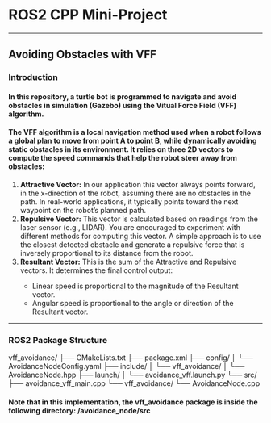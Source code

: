 <h1><b>ROS2 CPP Mini-Project</b></h1>
<hr>
<h2>Avoiding Obstacles with VFF</h2>
<h3>Introduction</h3>
<h4>In this repository, a turtle bot is programmed to navigate and avoid obstacles in simulation (Gazebo) using the <b>Vitual Force Field (VFF)</b> algorithm.</h4>
<h4>The VFF algorithm is a local navigation method used when a robot follows a global plan to move from point A to point B, while dynamically avoiding static obstacles in its environment. It relies on three 2D vectors to compute the speed commands that help the robot steer away from obstacles:</h4>
<ol>
<li><b>Attractive Vector:</b> In our application this vector always points forward, in the x-direction of the robot, assuming there are no obstacles in the path. In real-world applications, it typically points toward the next waypoint on the robot’s planned path.</li>
<li><b>Repulsive Vector:</b> This vector is calculated based on readings from the laser sensor (e.g., LIDAR). You are encouraged to experiment with different methods for computing this vector. A simple approach is to use the closest detected obstacle and generate a repulsive force that is inversely proportional to its distance from the robot.</li>
<li><b>Resultant Vector:</b> This is the sum of the Attractive and Repulsive vectors. It determines the final control output:</li>
<ul>
<li>Linear speed is proportional to the magnitude of the Resultant vector.</li>
<li>Angular speed is proportional to the angle or direction of the Resultant vector.</li>
</ul>
</ol>
<hr>
<h3>ROS2 Package Structure</h3>
vff_avoidance/
├── CMakeLists.txt
├── package.xml
├── config/
│   └── AvoidanceNodeConfig.yaml 
├── include/
│   └── vff_avoidance/
│       └── AvoidanceNode.hpp 
├── launch/
│   └── avoidance_vff.launch.py 
└── src/
    ├── avoidance_vff_main.cpp
    └── vff_avoidance/
        └── AvoidanceNode.cpp

<h4>Note that in this implementation, the <b>vff_avoidance</b> package is inside the following directory: <b>/avoidance_node/src</b></h4>